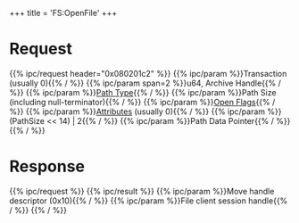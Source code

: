 +++
title = 'FS:OpenFile'
+++

# Request

{{% ipc/request header="0x080201c2" %}}
{{% ipc/param %}}Transaction (usually 0){{% / %}}
{{% ipc/param span=2 %}}u64, Archive Handle{{% / %}}
{{% ipc/param %}}[Path Type](Filesystem_services#pathtype "wikilink"){{% / %}}
{{% ipc/param %}}Path Size (including null-terminator){{% / %}}
{{% ipc/param %}}[Open Flags](Filesystem_services#openflags "wikilink"){{% / %}}
{{% ipc/param %}}[Attributes](Filesystem_services#attributes "wikilink") (usually 0){{% / %}}
{{% ipc/param %}}(PathSize \<\< 14) \| 2{{% / %}}
{{% ipc/param %}}Path Data Pointer{{% / %}}
{{% / %}}

# Response

{{% ipc/request %}}
{{% ipc/result %}}
{{% ipc/param %}}Move handle descriptor (0x10){{% / %}}
{{% ipc/param %}}File client session handle{{% / %}}
{{% / %}}
